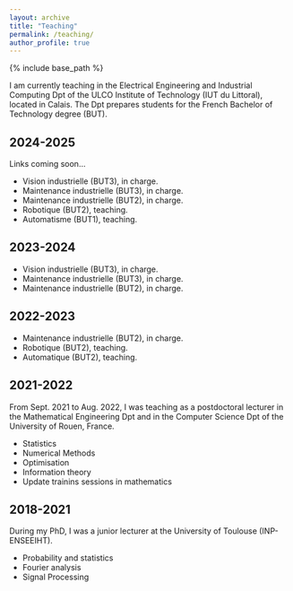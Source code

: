 ```yaml
---
layout: archive
title: "Teaching"
permalink: /teaching/
author_profile: true
---
```


{% include base_path %}

I am currently teaching in the Electrical Engineering and Industrial Computing Dpt of the ULCO Institute of Technology (IUT du Littoral), located in Calais. The Dpt prepares students for the French Bachelor of Technology degree (BUT).

## 2024-2025

Links coming soon...

- Vision industrielle (BUT3), in charge.
- Maintenance industrielle (BUT3), in charge.
- Maintenance industrielle (BUT2), in charge.
- Robotique (BUT2), teaching.
- Automatisme (BUT1), teaching.

## 2023-2024

- Vision industrielle (BUT3), in charge.
- Maintenance industrielle (BUT3), in charge.
- Maintenance industrielle (BUT2), in charge.

## 2022-2023

- Maintenance industrielle (BUT2), in charge.
- Robotique (BUT2), teaching.
- Automatique (BUT2), teaching.

## 2021-2022

From Sept. 2021 to Aug. 2022, I was teaching as a postdoctoral lecturer in the Mathematical Engineering Dpt and in the Computer Science Dpt of the University of Rouen, France.

- Statistics
- Numerical Methods
- Optimisation
- Information theory
- Update trainins sessions in mathematics

## 2018-2021

During my PhD, I was a junior lecturer at the University of Toulouse (INP-ENSEEIHT).

- Probability and statistics
- Fourier analysis
- Signal Processing
